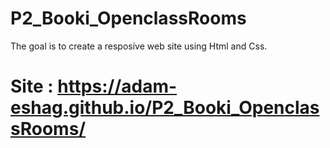 # P2_Booki_OpenclassRooms
The goal is to create a resposive web site using Html and Css.

# Site : https://adam-eshag.github.io/P2_Booki_OpenclassRooms/
